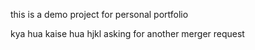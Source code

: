 this is a demo project for personal portfolio

kya hua kaise hua hjkl
asking for another merger request